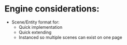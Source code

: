 
# Engine considerations:
* Scene/Entity format for:
    * Quick implementation
    * Quick extending
    * Instanced so multiple scenes can exist on one page

# 
